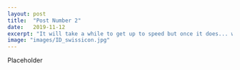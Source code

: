 ```yaml
---
layout: post
title:  "Post Number 2"
date:   2019-11-12
excerpt: "It will take a while to get up to speed but once it does... well... I am not sure what happens then."
image: "images/ID_swissicon.jpg"
---
```


Placeholder
